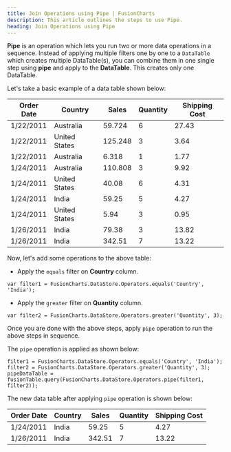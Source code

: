 ```yaml
---
title: Join Operations using Pipe | FusionCharts
description: This article outlines the steps to use Pipe.
heading: Join Operations using Pipe
---
```


**Pipe** is an operation which lets you run two or more data operations in a sequence. Instead of applying multiple filters one by one to a `DataTable` which creates multiple DataTable(s), you can combine them in one single step using **pipe** and apply to the **DataTable**. This creates only one DataTable.

Let's take a basic example of a data table shown below:

Order Date | Country | Sales | Quantity | Shipping Cost
---|---|---|---|--- 
1/22/2011 | Australia | 59.724 | 6 | 27.43
1/22/2011 | United States | 125.248 | 3 | 3.64 
1/22/2011 | Australia | 6.318 | 1 | 1.77
1/24/2011 | Australia | 110.808 | 3 | 9.92 
1/24/2011 | United States | 40.08 | 6 | 4.31 
1/24/2011 | India | 59.25 | 5 | 4.27 
1/24/2011 | United States | 5.94 | 3 | 0.95 
1/26/2011 | India | 79.38 | 3 | 13.82 
1/26/2011 | India | 342.51 | 7 | 13.22 

Now, let's add some operations to the above table:

* Apply the `equals` filter on **Country** column.

```
var filter1 = FusionCharts.DataStore.Operators.equals('Country', 'India');
```

* Apply the `greater` filter on **Quantity** column.

```
var filter2 = FusionCharts.DataStore.Operators.greater('Quantity', 3);
```

Once you are done with the above steps, apply `pipe` operation to run the above steps in sequence.

The `pipe` operation is applied as shown below:

```
filter1 = FusionCharts.DataStore.Operators.equals('Country', 'India');
filter2 = FusionCharts.DataStore.Operators.greater('Quantity', 3);
pipeDataTable = fusionTable.query(FusionCharts.DataStore.Operators.pipe(filter1, filter2));
```

The new data table after applying `pipe` operation is shown below:

Order Date | Country | Sales | Quantity | Shipping Cost
---|---|---|---|--- 
1/24/2011 | India | 59.25 | 5 | 4.27 
1/26/2011 | India | 342.51 | 7 | 13.22 